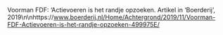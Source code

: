 Voorman FDF: ‘Actievoeren is het randje opzoeken. Artikel in ‘Boerderij’, 2019\n\nhttps://www.boerderij.nl/Home/Achtergrond/2019/11/Voorman-FDF-Actievoeren-is-het-randje-opzoeken-499975E/

